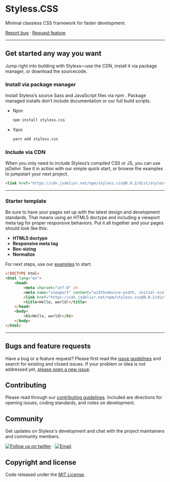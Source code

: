 # Styless.CSS

Minimal classless CSS framework for faster development.

[Report bug](https://github.com/ksenginew/styless.css/issues/new?template=bug_report.md)
·
[Request feature](https://github.com/ksenginew/styless.css/issues/new?template=feature_request.md)


---  

## Get started any way you want

Jump right into building with Styless—use the CDN, install it via package manager, or download the sourcecode.

### Install via package manager

Install Styless’s source Sass and JavaScript files via npm  . Package managed installs don’t include documentation or our full build scripts.

-   Npm
    
    ```sh
    npm install styless.css
    ```
    
-   Yarn
    
    ```sh
    yarn add styless.css
    ```
    

### Include via CDN

When you only need to include Styless’s compiled CSS or JS, you can use jsDelivr. See it in action with our simple quick start, or browse the examples to jumpstart your next project.

```html
<link href="https://cdn.jsdelivr.net/npm/styless.css@0.0.2/dist/styless.min.css" rel="stylesheet" crossorigin="anonymous" />
```

----------

### Starter template

Be sure to have your pages set up with the latest design and development standards. That means using an HTML5 doctype and including a viewport meta tag for proper responsive behaviors. Put it all together and your pages should look like this:

-   **HTML5 doctype**
-   **Responsive meta tag**
-   **Box-sizing**
-   **Normalize**

For next steps, use our  [examples](https://styless-git-dev-ksenginew.vercel.app/examples)  to start.

```html
<!DOCTYPE html>
<html lang="en">
    <head>
        <meta charset="utf-8" />
        <meta name="viewport" content="width=device-width, initial-scale=1" />
        <link href="https://cdn.jsdelivr.net/npm/styless.css@0.0.2/dist/styless.min.css" rel="stylesheet" crossorigin="anonymous" />
        <title>Hello, world!</title>
    </head>
    <body>
        <h1>Hello, world!</h1>
    </body>
</html>
```

----------

## Bugs and feature requests  

Have a bug or a feature request? Please first read the [issue guidelines](https://github.com/ksenginew/styless.css/blob/main/.github/CONTRIBUTING.md) and search for existing and closed issues. If your problem or idea is not addressed yet, [please open a new issue](issues/new).

## Contributing

Please read through our [contributing guidelines](https://github.com/ksenginew/styless.css/blob/main/.github/CONTRIBUTING.md). Included are directions for opening issues, coding standards, and notes on development.

## Community

Get updates on Styless's development and chat with the project maintainers and community members.

[![Follow us on twitter](https://img.shields.io/badge/Twitter-1DA1F2?style=for-the-badge&logo=twitter&logoColor=white)](https://twitter.com/harelabs)
·
[![Email](https://img.shields.io/badge/Gmail-D14836?style=for-the-badge&logo=gmail&logoColor=white)](ksengine.github@gmail.com).

## Copyright and license

Code released under the [MIT License](https://github.com/ksenginew/styless.css/main/LICENSE).